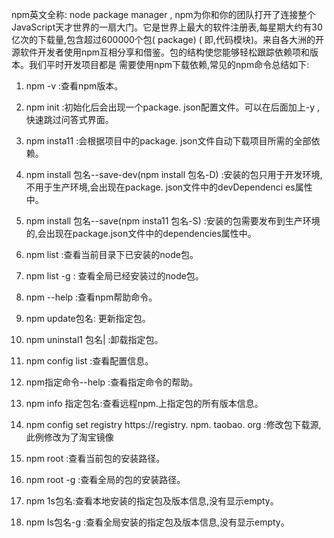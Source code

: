 <!--
 * @Author: angula
 * @Date: 2020-09-11 11:14:57
 * @LastEditTime: 2020-09-11 11:25:01
 * @FilePath: \JS\Github-前端知识总结仓库\studySummary\Node.js学习笔记\模块导入导出\mpm常见命令.md
-->
npm英文全称: node package manager , npm为你和你的团队打开了连接整个JavaScript天才世界的一扇大门。它是世界上最大的软件注册表,每星期大约有30亿次的下载量,包含超过600000个包( package) ( 即,代码模块)。来自各大洲的开源软件开发者使用npm互相分享和借鉴。包的结构使您能够轻松跟踪依赖项和版本。我们平时开发项目都是 需要使用npm下载依赖,常见的npm命令总结如下:

1. npm -v :查看npm版本。
   
2. npm init :初始化后会出现一个package. json配置文件。可以在后面加上-y , 快速跳过问答式界面。
3.  npm insta11 :会根据项目中的package. json文件自动下载项目所需的全部依赖。
4. npm install 包名--save-dev(npm install 包名-D) :安装的包只用于开发环境,不用于生产环境,会出现在package. json文件中的devDependenci es属性中。
5. npm install 包名--save(npm insta11 包名-S) :安装的包需要发布到生产环境的,会出现在package.json文件中的dependencies属性中。

6. npm list :查看当前目录下已安装的node包。
7. npm list -g : 查看全局已经安装过的node包。
8. npm --help :查看npm帮助命令。
9. npm update包名: 更新指定包。
10. npm uninstal1 包名| :卸载指定包。
11. npm config list :查看配置信息。

12. npm指定命令--help :查看指定命令的帮助。

13. npm info 指定包名:查看远程npm.上指定包的所有版本信息。
14. npm config set registry https://registry. npm. taobao. org :修改包下载源,此例修改为了淘宝镜像
15. npm root :查看当前包的安装路径。
16. npm root -g :查看全局的包的安装路径。
17. npm 1s包名:查看本地安装的指定包及版本信息,没有显示empty。
18. npm Is包名-g :查看全局安装的指定包及版本信息,没有显示empty。









